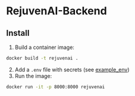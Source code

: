 # RejuvenAI-Backend

## Install 

1. Build a container image: 
```bash 
docker build -t rejuvenai .
```
2. Add a `.env` file with secrets (see [example_env](./example_env))
3. Run the image: 
```bash
docker run -it -p 8000:8000 rejuvenai
```
```
